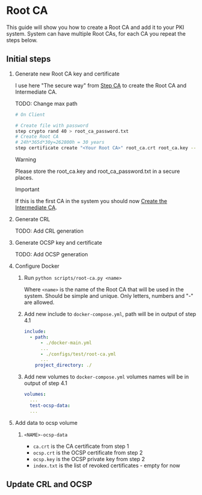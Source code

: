 # Root CA

This guide will show you how to create a Root CA and add it to your PKI system.
System can have multiple Root CAs, for each CA you repeat the steps below.

## Initial steps

1. Generate new Root CA key and certificate

    I use here "The secure way" from [Step CA](https://smallstep.com/docs/tutorials/intermediate-ca-new-ca/) to create the Root CA and Intermediate CA.

    TODO: Change max path

    ```bash
    # On Client

    # Create file with password
    step crypto rand 40 > root_ca_password.txt
    # Create Root CA
    # 24h*365d*30y=262800h = 30 years
    step certificate create "<Your Root CA>" root_ca.crt root_ca.key --profile root-ca --not-after 262800h --password-file root_ca_password.txt
    ```

    > [!WARNING]
    > Please store the root_ca.key and root_ca_password.txt in a secure places.

    > [!IMPORTANT]
    > If this is the first CA in the system you should now [Create the Intermediate CA](./intermediate-ca.md).

2. Generate CRL

    TODO: Add CRL generation

3. Generate OCSP key and certificate

    TODO: Add OCSP generation

4. Configure Docker

    1. Run `python scripts/root-ca.py <name>`

        Where `<name>` is the name of the Root CA that will be used in the system. Should be simple and unique. Only letters, numbers and "-" are allowed.

    2. Add new include to `docker-compose.yml`, path will be in output of step 4.1
        ```yaml
        include:
          - path: 
              - ./docker-main.yml
              ...
              - ./configs/test/root-ca.yml
              ...
            project_directory: ./
        ```
    3. Add new volumes to `docker-compose.yml`  volumes names will be in output of step 4.1
        ```yaml
        volumes:
          ...
          test-ocsp-data:
          ...
        ```

5. Add data to ocsp volume

    1. `<NAME>-ocsp-data`
    
        - `ca.crt` is the CA certificate from step 1
        - `ocsp.crt` is the OCSP certificate from step 2
        - `ocsp.key` is the OCSP private key from step 2
        - `index.txt` is the list of revoked certificates - empty for now


## Update CRL and OCSP